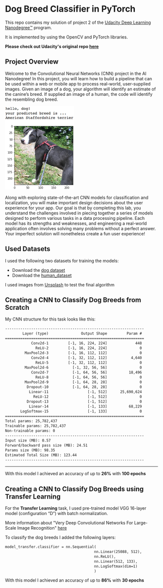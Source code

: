 # Dog Breed Classifier in PyTorch
This repo contains my solution of project 2 of the [Udacity Deep Learning Nanodegree™️](https://www.udacity.com/course/deep-learning-nanodegree--nd101) program.

It is implemented by using the OpenCV and PyTorch libraries.

**Please check out Udacity's original repo [here](https://github.com/udacity/deep-learning-v2-pytorch/tree/master/project-dog-classification)**

## Project Overview

Welcome to the Convolutional Neural Networks (CNN) project in the AI Nanodegree! In this project, you will learn how to build a pipeline that can be used within a web or mobile app to process real-world, user-supplied images. Given an image of a dog, your algorithm will identify an estimate of the canine’s breed. If supplied an image of a human, the code will identify the resembling dog breed.

![Sample Output](./images/sample_dog_output.png)

Along with exploring state-of-the-art CNN models for classification and localization, you will make important design decisions about the user experience for your app. Our goal is that by completing this lab, you understand the challenges involved in piecing together a series of models designed to perform various tasks in a data processing pipeline. Each model has its strengths and weaknesses, and engineering a real-world application often involves solving many problems without a perfect answer. Your imperfect solution will nonetheless create a fun user experience!

## Used Datasets

I used the following two datasets for training the models:

* Download the [dog dataset](https://s3-us-west-1.amazonaws.com/udacity-aind/dog-project/dogImages.zip)
* Download the [human_dataset](https://s3-us-west-1.amazonaws.com/udacity-aind/dog-project/lfw.zip)

I used images from [Unsplash](https://unsplash.com/) to test the final algorithm

## Creating a CNN to Classify Dog Breeds from Scratch

My CNN structure for this task looks like this:

```
----------------------------------------------------------------
        Layer (type)               Output Shape         Param #
================================================================
            Conv2d-1         [-1, 16, 224, 224]             448
              ReLU-2         [-1, 16, 224, 224]               0
         MaxPool2d-3         [-1, 16, 112, 112]               0
            Conv2d-4         [-1, 32, 112, 112]           4,640
              ReLU-5         [-1, 32, 112, 112]               0
         MaxPool2d-6           [-1, 32, 56, 56]               0
            Conv2d-7           [-1, 64, 56, 56]          18,496
              ReLU-8           [-1, 64, 56, 56]               0
         MaxPool2d-9           [-1, 64, 28, 28]               0
          Dropout-10           [-1, 64, 28, 28]               0
           Linear-11                  [-1, 512]      25,690,624
             ReLU-12                  [-1, 512]               0
          Dropout-13                  [-1, 512]               0
           Linear-14                  [-1, 133]          68,229
       LogSoftmax-15                  [-1, 133]               0
================================================================
Total params: 25,782,437
Trainable params: 25,782,437
Non-trainable params: 0
----------------------------------------------------------------
Input size (MB): 0.57
Forward/backward pass size (MB): 24.51
Params size (MB): 98.35
Estimated Total Size (MB): 123.44
----------------------------------------------------------------
```

-----

With this model I achieved an accuracy of up to **26%** with **100 epochs**

## Creating a CNN to Classify Dog Breeds using Transfer Learning

For the **Transfer Learning** task, I used pre-trained model VGG 16-layer model (configuration “D”) with batch normalization.

More information about "Very Deep Convolutional Networks For Large-Scale Image Recognition" [here](https://arxiv.org/pdf/1409.1556.pdf)

To classify the dog breeds I added the following layers:
```
model_transfer.classifier = nn.Sequential(
                                         nn.Linear(25088, 512),
                                         nn.ReLU(),
                                         nn.Linear(512, 133),
                                         nn.LogSoftmax(dim=1)
                                         )
```

With this model I achieved an accuracy of up to **86%** with **30 epochs**
